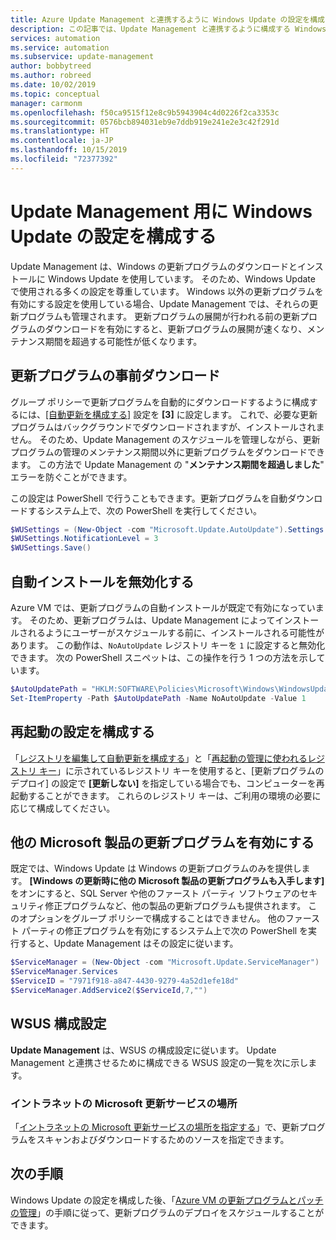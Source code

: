 ```yaml
---
title: Azure Update Management と連携するように Windows Update の設定を構成する
description: この記事では、Update Management と連携するように構成する Windows Update の設定について説明します
services: automation
ms.service: automation
ms.subservice: update-management
author: bobbytreed
ms.author: robreed
ms.date: 10/02/2019
ms.topic: conceptual
manager: carmonm
ms.openlocfilehash: f50ca9515f12e8c9b5943904c4d0226f2ca3353c
ms.sourcegitcommit: 0576bcb894031eb9e7ddb919e241e2e3c42f291d
ms.translationtype: HT
ms.contentlocale: ja-JP
ms.lasthandoff: 10/15/2019
ms.locfileid: "72377392"
---
```

# <a name="configure-windows-update-settings-for-update-management"></a>Update Management 用に Windows Update の設定を構成する

Update Management は、Windows の更新プログラムのダウンロードとインストールに Windows Update を使用しています。 そのため、Windows Update で使用される多くの設定を尊重しています。 Windows 以外の更新プログラムを有効にする設定を使用している場合、Update Management では、それらの更新プログラムも管理されます。 更新プログラムの展開が行われる前の更新プログラムのダウンロードを有効にすると、更新プログラムの展開が速くなり、メンテナンス期間を超過する可能性が低くなります。

## <a name="pre-download-updates"></a>更新プログラムの事前ダウンロード

グループ ポリシーで更新プログラムを自動的にダウンロードするように構成するには、[[自動更新を構成する]](/windows-server/administration/windows-server-update-services/deploy/4-configure-group-policy-settings-for-automatic-updates##configure-automatic-updates) 設定を **[3]** に設定します。 これで、必要な更新プログラムはバックグラウンドでダウンロードされますが、インストールされません。 そのため、Update Management のスケジュールを管理しながら、更新プログラムの管理のメンテナンス期間以外に更新プログラムをダウンロードできます。 この方法で Update Management の "**メンテナンス期間を超過しました**" エラーを防ぐことができます。

この設定は PowerShell で行うこともできます。更新プログラムを自動ダウンロードするシステム上で、次の PowerShell を実行してください。

```powershell
$WUSettings = (New-Object -com "Microsoft.Update.AutoUpdate").Settings
$WUSettings.NotificationLevel = 3
$WUSettings.Save()
```

## <a name="disable-automatic-installation"></a>自動インストールを無効化する

Azure VM では、更新プログラムの自動インストールが既定で有効になっています。 そのため、更新プログラムは、Update Management によってインストールされるようにユーザーがスケジュールする前に、インストールされる可能性があります。 この動作は、`NoAutoUpdate` レジストリ キーを `1` に設定すると無効化できます。 次の PowerShell スニペットは、この操作を行う 1 つの方法を示しています。

```powershell
$AutoUpdatePath = "HKLM:SOFTWARE\Policies\Microsoft\Windows\WindowsUpdate\AU"
Set-ItemProperty -Path $AutoUpdatePath -Name NoAutoUpdate -Value 1
```

## <a name="configure-reboot-settings"></a>再起動の設定を構成する

「[レジストリを編集して自動更新を構成する](/windows/deployment/update/waas-wu-settings#configuring-automatic-updates-by-editing-the-rej7uijui7jgistry)」と「[再起動の管理に使われるレジストリ キー](/windows/deployment/update/waas-restart#registry-keys-used-to-manage-restart)」に示されているレジストリ キーを使用すると、[更新プログラムのデプロイ] の設定で **[更新しない]** を指定している場合でも、コンピューターを再起動することができます。 これらのレジストリ キーは、ご利用の環境の必要に応じて構成してください。

## <a name="enable-updates-for-other-microsoft-products"></a>他の Microsoft 製品の更新プログラムを有効にする

既定では、Windows Update は Windows の更新プログラムのみを提供します。 **[Windows の更新時に他の Microsoft 製品の更新プログラムも入手します]** をオンにすると、SQL Server や他のファースト パーティ ソフトウェアのセキュリティ修正プログラムなど、他の製品の更新プログラムも提供されます。 このオプションをグループ ポリシーで構成することはできません。 他のファースト パーティの修正プログラムを有効にするシステム上で次の PowerShell を実行すると、Update Management はその設定に従います。

```powershell
$ServiceManager = (New-Object -com "Microsoft.Update.ServiceManager")
$ServiceManager.Services
$ServiceID = "7971f918-a847-4430-9279-4a52d1efe18d"
$ServiceManager.AddService2($ServiceId,7,"")
```

## <a name="wsus-configuration-settings"></a>WSUS 構成設定

**Update Management**  は、WSUS の構成設定に従います。 Update Management と連携させるために構成できる WSUS 設定の一覧を次に示します。

### <a name="intranet-microsoft-update-service-location"></a>イントラネットの Microsoft 更新サービスの場所

「[イントラネットの Microsoft 更新サービスの場所を指定する](/windows/deployment/update/waas-wu-settings#specify-intranet-microsoft-update-service-location)」で、更新プログラムをスキャンおよびダウンロードするためのソースを指定できます。

## <a name="next-steps"></a>次の手順

Windows Update の設定を構成した後、「[Azure VM の更新プログラムとパッチの管理](automation-tutorial-update-management.md)」の手順に従って、更新プログラムのデプロイをスケジュールすることができます。